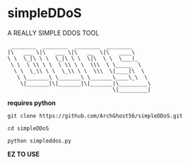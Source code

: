 # simpleDDoS
A REALLY SIMPLE DDOS TOOL

```
 ________  ________  ________  ________      
|\   ___ \|\   ___ \|\   __  \|\   ____\     
\ \  \_|\ \ \  \_|\ \ \  \|\  \ \  \___|_    
 \ \  \ \\ \ \  \ \\ \ \  \\\  \ \_____  \   
  \ \  \_\\ \ \  \_\\ \ \  \\\  \|____|\  \  
   \ \_______\ \_______\ \_______\____\_\  \ 
    \|_______|\|_______|\|_______|\_________\
                                 \|_________|
```

__requires python__

```git clone https://github.com/ArchGhost56/simpleDDoS.git```

```cd simpleDDoS```

```python simpleddos.py```


**EZ TO USE**

